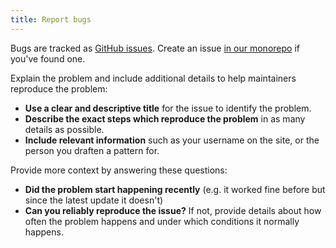 ```yaml
---
title: Report bugs
---
```


Bugs are tracked as [GitHub issues](https://guides.github.com/features/issues/). 
Create an issue [in our monorepo](https://github.com/freesewing/freesewing/issues/new?assignees=&labels=%F0%9F%90%9B+bug&template=bug-report.md&title=Bug+report) if you've found one.

Explain the problem and include additional details to help maintainers reproduce the problem:

* **Use a clear and descriptive title** for the issue to identify the problem.
* **Describe the exact steps which reproduce the problem** in as many details as possible. 
* **Include relevant information** such as your username on the site, or the person you draften a pattern for.

Provide more context by answering these questions:

* **Did the problem start happening recently** (e.g. it worked fine before but since the latest update it doesn't)
* **Can you reliably reproduce the issue?** If not, provide details about how often the problem happens and under which conditions it normally happens.

